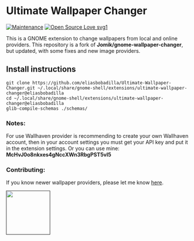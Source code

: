 # Ultimate Wallpaper Changer
[![Maintenance](https://img.shields.io/badge/Maintained%3F-Yes-green.svg)](https://github.com/eliasbobadilla/Ultimate-Wallpaper-Changer/commits/main) [![Open Source Love svg1](https://badges.frapsoft.com/os/v1/open-source.svg?v=103)](https://opensource.org) 


This is a GNOME extension to change wallpapers from local and online providers.
This repository is a fork of **Jomik/gnome-wallpaper-changer**, but updated, with some fixes and new image providers.

## Install instructions
```
git clone https://github.com/eliasbobadilla/Ultimate-Wallpaper-Changer.git ~/.local/share/gnome-shell/extensions/ultimate-wallpaper-changer@eliasbobadilla
cd ~/.local/share/gnome-shell/extensions/ultimate-wallpaper-changer@eliasbobadilla
glib-compile-schemas ./schemas/
```


### Notes:
For use Wallhaven provider is recommending to create your own Wallhaven account, then in your account settings you must get your API key and put it in the extension settings. Or you can use mine: **McHvJ0o8nkxes4gNccXWn3RbgPST5vl5** 

### Contributing:
If you know newer wallpaper providers, please let me know [here](https://github.com/eliasbobadilla/Ultimate-Wallpaper-Changer/issues).

<p align="left">
    <a href=" " >
        <img src="https://raw.githubusercontent.com/home-sweet-gnome/dash-to-panel/e4a71fa014b565171c93d15f436be9c3599b11fb/media/design/svg/Gnome_logo.svg" width="120px"/>
    </a>
</p>
